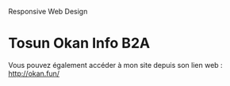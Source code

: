 Responsive Web Design 

# Tosun Okan Info B2A

Vous pouvez également accéder à mon site depuis son lien web : http://okan.fun/
